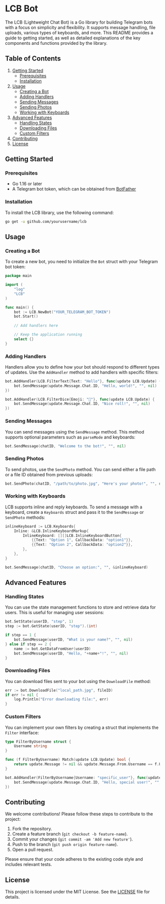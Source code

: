 # LCB Bot

The LCB (Lightweight Chat Bot) is a Go library for building Telegram bots with a focus on simplicity and flexibility. It supports message handling, file uploads, various types of keyboards, and more. This README provides a guide to getting started, as well as detailed explanations of the key components and functions provided by the library.

## Table of Contents
1. [Getting Started](#getting-started)
    - [Prerequisites](#prerequisites)
    - [Installation](#installation)
2. [Usage](#usage)
    - [Creating a Bot](#creating-a-bot)
    - [Adding Handlers](#adding-handlers)
    - [Sending Messages](#sending-messages)
    - [Sending Photos](#sending-photos)
    - [Working with Keyboards](#working-with-keyboards)
3. [Advanced Features](#advanced-features)
    - [Handling States](#handling-states)
    - [Downloading Files](#downloading-files)
    - [Custom Filters](#custom-filters)
4. [Contributing](#contributing)
5. [License](#license)

## Getting Started

### Prerequisites
- Go 1.16 or later
- A Telegram bot token, which can be obtained from [BotFather](https://t.me/BotFather)

### Installation
To install the LCB library, use the following command:

```bash
go get -u github.com/yourusername/lcb
```

## Usage

### Creating a Bot
To create a new bot, you need to initialize the `Bot` struct with your Telegram bot token:

```go
package main

import (
    "log"
    "LCB"
)

func main() {
    bot := LCB.NewBot("YOUR_TELEGRAM_BOT_TOKEN")
    bot.Start()
    
    // Add handlers here

    // Keep the application running
    select {}
}
```

### Adding Handlers
Handlers allow you to define how your bot should respond to different types of updates. Use the `AddHandler` method to add handlers with specific filters:

```go
bot.AddHandler(LCB.FilterText{Text: "Hello"}, func(update LCB.Update) {
    bot.SendMessage(update.Message.Chat.ID, "Hello, world!", "", nil)
})

bot.AddHandler(LCB.FilterDice{Emoji: "🎲"}, func(update LCB.Update) {
    bot.SendMessage(update.Message.Chat.ID, "Nice roll!", "", nil)
})
```

### Sending Messages
You can send messages using the `SendMessage` method. This method supports optional parameters such as `parseMode` and keyboards:

```go
bot.SendMessage(chatID, "Welcome to the bot!", "", nil)
```

### Sending Photos
To send photos, use the `SendPhoto` method. You can send either a file path or a file ID obtained from previous uploads:

```go
bot.SendPhoto(chatID, "/path/to/photo.jpg", "Here's your photo!", "", nil)
```

### Working with Keyboards
LCB supports inline and reply keyboards. To send a message with a keyboard, create a `Keyboards` struct and pass it to the `SendMessage` or `SendPhoto` methods:

```go
inlineKeyboard := LCB.Keyboards{
    Inline: &LCB.InlineKeyboardMarkup{
        InlineKeyboard: [][]LCB.InlineKeyboardButton{
            {{Text: "Option 1", CallbackData: "option1"}},
            {{Text: "Option 2", CallbackData: "option2"}},
        },
    },
}

bot.SendMessage(chatID, "Choose an option:", "", &inlineKeyboard)
```

## Advanced Features

### Handling States
You can use the state management functions to store and retrieve data for users. This is useful for managing user sessions:

```go
bot.SetState(userID, "step", 1)
step := bot.GetState(userID, "step").(int)

if step == 1 {
    bot.SendMessage(userID, "What is your name?", "", nil)
} else if step == 2 {
    name := bot.GetDataFromUser(userID)
    bot.SendMessage(userID, "Hello, "+name+"!", "", nil)
}
```

### Downloading Files
You can download files sent to your bot using the `DownloadFile` method:

```go
err := bot.DownloadFile("local_path.jpg", fileID)
if err != nil {
    log.Println("Error downloading file:", err)
}
```

### Custom Filters
You can implement your own filters by creating a struct that implements the `Filter` interface:

```go
type FilterByUsername struct {
    Username string
}

func (f FilterByUsername) Match(update LCB.Update) bool {
    return update.Message != nil && update.Message.From.Username == f.Username
}

bot.AddHandler(FilterByUsername{Username: "specific_user"}, func(update LCB.Update) {
    bot.SendMessage(update.Message.Chat.ID, "Hello, special user!", "", nil)
})
```

## Contributing
We welcome contributions! Please follow these steps to contribute to the project:
1. Fork the repository.
2. Create a feature branch (`git checkout -b feature-name`).
3. Commit your changes (`git commit -am 'Add new feature'`).
4. Push to the branch (`git push origin feature-name`).
5. Open a pull request.

Please ensure that your code adheres to the existing code style and includes relevant tests.

## License
This project is licensed under the MIT License. See the [LICENSE](LICENSE) file for details.
